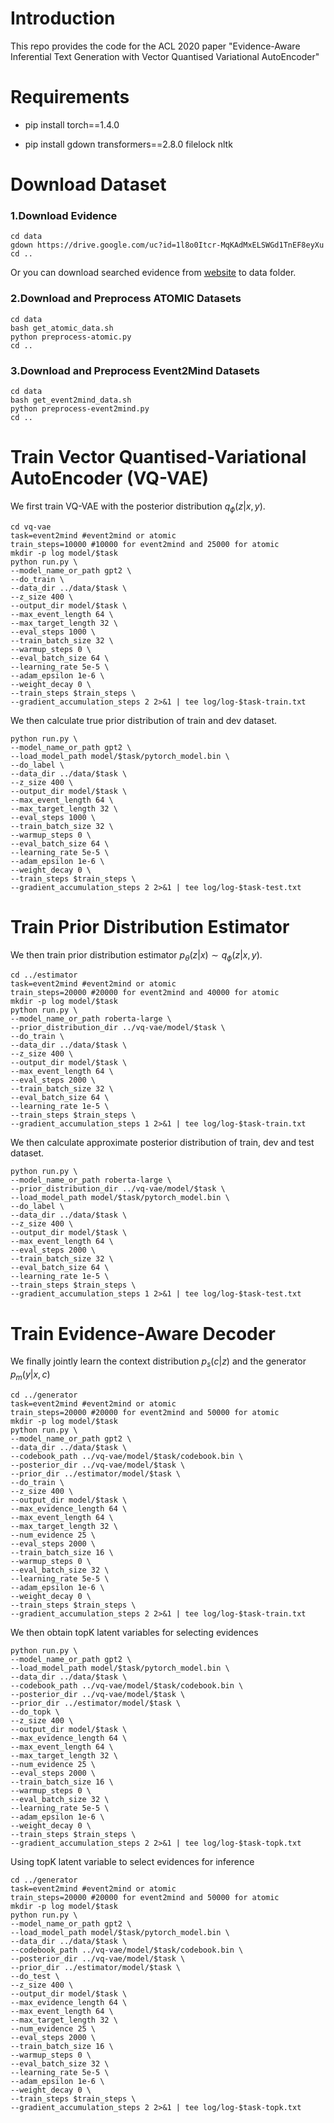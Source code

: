 # Introduction

This repo provides the code for the ACL 2020 paper "Evidence-Aware Inferential Text Generation with Vector Quantised Variational AutoEncoder"



# Requirements

- pip install torch==1.4.0

- pip install gdown transformers==2.8.0 filelock nltk

  

# Download Dataset

###  1.Download Evidence

```shell
cd data
gdown https://drive.google.com/uc?id=1l8o0Itcr-MqKAdMxELSWGd1TnEF8eyXu
cd ..
```

Or you can download searched evidence from [website](https://drive.google.com/open?id=1l8o0Itcr-MqKAdMxELSWGd1TnEF8eyXu) to data folder.

### 2.Download and Preprocess ATOMIC Datasets

```shell
cd data
bash get_atomic_data.sh
python preprocess-atomic.py
cd ..
```

### 3.Download and Preprocess Event2Mind Datasets

```shell
cd data
bash get_event2mind_data.sh
python preprocess-event2mind.py
cd ..
```



# Train Vector Quantised-Variational AutoEncoder (VQ-VAE)

We first train VQ-VAE with the posterior distribution $q_\phi(z|x,y)$.

```shell
cd vq-vae
task=event2mind #event2mind or atomic
train_steps=10000 #10000 for event2mind and 25000 for atomic
mkdir -p log model/$task
python run.py \
--model_name_or_path gpt2 \
--do_train \
--data_dir ../data/$task \
--z_size 400 \
--output_dir model/$task \
--max_event_length 64 \
--max_target_length 32 \
--eval_steps 1000 \
--train_batch_size 32 \
--warmup_steps 0 \
--eval_batch_size 64 \
--learning_rate 5e-5 \
--adam_epsilon 1e-6 \
--weight_decay 0 \
--train_steps $train_steps \
--gradient_accumulation_steps 2 2>&1 | tee log/log-$task-train.txt
```

We then calculate true prior distribution of train and dev dataset.

```shell
python run.py \
--model_name_or_path gpt2 \
--load_model_path model/$task/pytorch_model.bin \
--do_label \
--data_dir ../data/$task \
--z_size 400 \
--output_dir model/$task \
--max_event_length 64 \
--max_target_length 32 \
--eval_steps 1000 \
--train_batch_size 32 \
--warmup_steps 0 \
--eval_batch_size 64 \
--learning_rate 5e-5 \
--adam_epsilon 1e-6 \
--weight_decay 0 \
--train_steps $train_steps \
--gradient_accumulation_steps 2 2>&1 | tee log/log-$task-test.txt
```



# Train Prior Distribution Estimator

We then train prior distribution estimator $p_\theta(z|x)\sim q_\phi(z|x,y)$.

```shell
cd ../estimator
task=event2mind #event2mind or atomic
train_steps=20000 #20000 for event2mind and 40000 for atomic
mkdir -p log model/$task
python run.py \
--model_name_or_path roberta-large \
--prior_distribution_dir ../vq-vae/model/$task \
--do_train \
--data_dir ../data/$task \
--z_size 400 \
--output_dir model/$task \
--max_event_length 64 \
--eval_steps 2000 \
--train_batch_size 32 \
--eval_batch_size 64 \
--learning_rate 1e-5 \
--train_steps $train_steps \
--gradient_accumulation_steps 1 2>&1 | tee log/log-$task-train.txt
```

We then calculate approximate posterior distribution of train, dev and test dataset.

```shell
python run.py \
--model_name_or_path roberta-large \
--prior_distribution_dir ../vq-vae/model/$task \
--load_model_path model/$task/pytorch_model.bin \
--do_label \
--data_dir ../data/$task \
--z_size 400 \
--output_dir model/$task \
--max_event_length 64 \
--eval_steps 2000 \
--train_batch_size 32 \
--eval_batch_size 64 \
--learning_rate 1e-5 \
--train_steps $train_steps \
--gradient_accumulation_steps 1 2>&1 | tee log/log-$task-test.txt
```



# Train Evidence-Aware Decoder

We finally jointly learn the context distribution $p_s(c|z)$ and the generator $p_m(y|x,c)$

```shell
cd ../generator
task=event2mind #event2mind or atomic
train_steps=20000 #20000 for event2mind and 50000 for atomic
mkdir -p log model/$task
python run.py \
--model_name_or_path gpt2 \
--data_dir ../data/$task \
--codebook_path ../vq-vae/model/$task/codebook.bin \
--posterior_dir ../vq-vae/model/$task \
--prior_dir ../estimator/model/$task \
--do_train \
--z_size 400 \
--output_dir model/$task \
--max_evidence_length 64 \
--max_event_length 64 \
--max_target_length 32 \
--num_evidence 25 \
--eval_steps 2000 \
--train_batch_size 16 \
--warmup_steps 0 \
--eval_batch_size 32 \
--learning_rate 5e-5 \
--adam_epsilon 1e-6 \
--weight_decay 0 \
--train_steps $train_steps \
--gradient_accumulation_steps 2 2>&1 | tee log/log-$task-train.txt
```

We then obtain topK latent variables for selecting evidences

```shell
python run.py \
--model_name_or_path gpt2 \
--load_model_path model/$task/pytorch_model.bin \
--data_dir ../data/$task \
--codebook_path ../vq-vae/model/$task/codebook.bin \
--posterior_dir ../vq-vae/model/$task \
--prior_dir ../estimator/model/$task \
--do_topk \
--z_size 400 \
--output_dir model/$task \
--max_evidence_length 64 \
--max_event_length 64 \
--max_target_length 32 \
--num_evidence 25 \
--eval_steps 2000 \
--train_batch_size 16 \
--warmup_steps 0 \
--eval_batch_size 32 \
--learning_rate 5e-5 \
--adam_epsilon 1e-6 \
--weight_decay 0 \
--train_steps $train_steps \
--gradient_accumulation_steps 2 2>&1 | tee log/log-$task-topk.txt
```

Using topK latent variable to select evidences for inference

```shell
cd ../generator
task=event2mind #event2mind or atomic
train_steps=20000 #20000 for event2mind and 50000 for atomic
mkdir -p log model/$task
python run.py \
--model_name_or_path gpt2 \
--load_model_path model/$task/pytorch_model.bin \
--data_dir ../data/$task \
--codebook_path ../vq-vae/model/$task/codebook.bin \
--posterior_dir ../vq-vae/model/$task \
--prior_dir ../estimator/model/$task \
--do_test \
--z_size 400 \
--output_dir model/$task \
--max_evidence_length 64 \
--max_event_length 64 \
--max_target_length 32 \
--num_evidence 25 \
--eval_steps 2000 \
--train_batch_size 16 \
--warmup_steps 0 \
--eval_batch_size 32 \
--learning_rate 5e-5 \
--adam_epsilon 1e-6 \
--weight_decay 0 \
--train_steps $train_steps \
--gradient_accumulation_steps 2 2>&1 | tee log/log-$task-topk.txt
```



